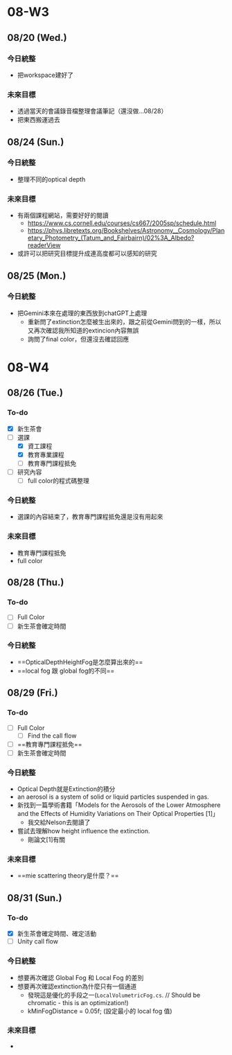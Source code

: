 # 08-W3
## 08/20 (Wed.)
### 今日統整
- 把workspace建好了
### 未來目標
- 透過當天的會議錄音檔整理會議筆記（還沒做...08/28）
- 把東西搬運過去
## 08/24 (Sun.)
### 今日統整
- 整理不同的optical depth
### 未來目標
- 有兩個課程網站，需要好好的閱讀
	- https://www.cs.cornell.edu/courses/cs667/2005sp/schedule.html
	- https://phys.libretexts.org/Bookshelves/Astronomy__Cosmology/Planetary_Photometry_(Tatum_and_Fairbairn)/02%3A_Albedo?readerView
- 或許可以把研究目標提升成連高度都可以感知的研究
## 08/25 (Mon.)
### 今日統整
- 把Gemini本來在處理的東西放到chatGPT上處理
	- 重新問了extinction怎麼被生出來的，跟之前從Gemini問到的一樣，所以又再次確認我所知道的extincion內容無誤
	- 詢問了final color，但還沒去確認回應
# 08-W4
## 08/26 (Tue.)
### To-do
- [x] 新生茶會
- [ ] 選課
	- [x] 資工課程
	- [x] 教育專業課程
	- [ ] 教育專門課程抵免
- [ ] 研究內容
	- [ ] full color的程式碼整理
### 今日統整
- 選課的內容結束了，教育專門課程抵免還是沒有用起來
### 未來目標
- 教育專門課程抵免
- full color
## 08/28 (Thu.)
### To-do
- [ ] Full Color
- [ ] 新生茶會確定時間
### 今日統整
- ==OpticalDepthHeightFog是怎麼算出來的==
- ==local fog 跟 global fog的不同==
## 08/29 (Fri.)
### To-do
- [ ] Full Color
	- [ ] Find the call flow
- [ ] ==教育專門課程抵免==
- [ ] 新生茶會確定時間
### 今日統整
- Optical Depth就是Extinction的積分
- an aerosol is a system of solid or liquid particles suspended in gas.
- 新找到一篇學術書籍「Models for the Aerosols of the Lower Atmosphere and the Effects of Humidity Variations on Their Optical Properties [1]」
	- 我交給Nelson去閱讀了
- 嘗試去理解how height influence the extinction.
	- 剛論文[1]有關
### 未來目標
- ==mie scattering theory是什麼？==
## 08/31 (Sun.)
### To-do
- [x] 新生茶會確定時間、確定活動
- [ ] Unity call flow
### 今日統整
- 想要再次確認 Global Fog 和 Local Fog 的差別
- 想要再次確認extinction為什麼只有一個通道
	- 發現這是優化的手段之一(`LocalVolumetricFog.cs`. // Should be chromatic - this is an optimization!)
	- kMinFogDistance = 0.05f; (設定最小的 local fog 值)
### 未來目標
- 